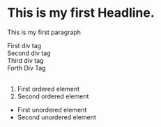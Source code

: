 <!DOCTYPE html>
<html>
  <head>
    <link rel="stylesheet" href="mystyle.css">
  </head>
<body>

<h1>This is my first Headline.</h1>
  
  <p> This is my first paragraph</p>

   <div > First div tag   </div>
   <div > Second div tag  </div>
   <div > Third div tag   </div>
   <div > Forth Div Tag   </div>
  
  <br>
  
 <ol>
   <li>First ordered element</li>
   <li>Second ordered element</li>
  </ol>
  
   <ul>
   <li>First unordered element</li>
   <li>Second unordered element</li>
  </ul>
  
</body>
</html> 
